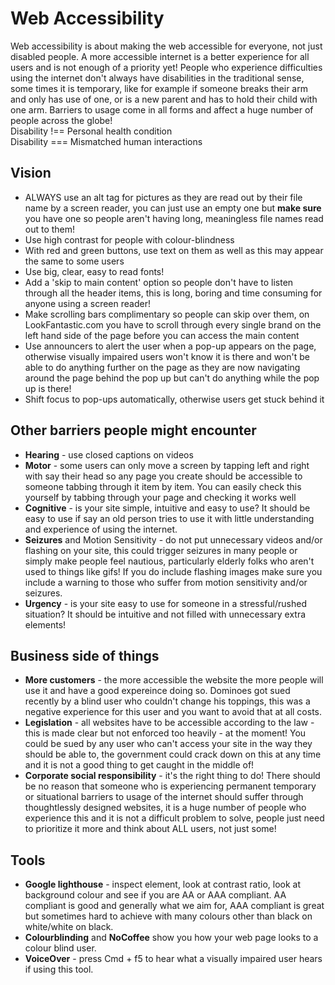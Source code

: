 # Web Accessibility

Web accessibility is about making the web accessible for everyone, not just disabled people. A more accessible internet is a better experience for all users and is not enough of a priority yet! People who experience difficulties using the internet don't always have disabilities in the traditional sense, some times it is temporary, like for example if someone breaks their arm and only has use of one, or is a new parent and has to hold their child with one arm. Barriers to usage come in all forms and affect a huge number of people across the globe!  
Disability !== Personal health condition  
Disability === Mismatched human interactions  

## Vision

* ALWAYS use an alt tag for pictures as they are read out by their file name by a screen reader, you can just use an empty one but **make sure** you have one so people aren't having long, meaningless file names read out to them!
* Use high contrast for people with colour-blindness
* With red and green buttons, use text on them as well as this may appear the same to some users
* Use big, clear, easy to read fonts!
* Add a 'skip to main content' option so people don't have to listen through all the header items, this is long, boring and time consuming for anyone using a screen reader!
* Make scrolling bars complimentary so people can skip over them, on LookFantastic.com you have to scroll through every single brand on the left hand side of the page before you can access the main content
* Use announcers to alert the user when a pop-up appears on the page, otherwise visually impaired users won't know it is there and won't be able to do anything further on the page as they are now navigating around the page behind the pop up but can't do anything while the pop up is there!
* Shift focus to pop-ups automatically, otherwise users get stuck behind it

## Other barriers people might encounter

* **Hearing** - use closed captions on videos
* **Motor** - some users can only move a screen by tapping left and right with say their head so any page you create should be accessible to someone tabbing through it item by item. You can easily check this yourself by tabbing through your page and checking it works well
* **Cognitive** - is your site simple, intuitive and easy to use? It should be easy to use if say an old person tries to use it with little understanding and experience of using the internet.
* **Seizures** and Motion Sensitivity - do not put unnecessary videos and/or flashing on your site, this could trigger seizures in many people or simply make people feel nautious, particularly elderly folks who aren't used to things like gifs! If you do include flashing images make sure you include a warning to those who suffer from motion sensitivity and/or seizures.
* **Urgency** - is your site easy to use for someone in a stressful/rushed situation? It should be intuitive and not filled with unnecessary extra elements!

## Business side of things
* **More customers** - the more accessible the website the more people will use it and have a good expereince doing so. Dominoes got sued recently by a blind user who couldn't change his toppings, this was a negative experience for this user and you want to avoid that at all costs.
* **Legislation** - all websites have to be accessible according to the law - this is made clear but not enforced too heavily - at the moment! You could be sued by any user who can't access your site in the way they should be able to, the government could crack down on this at any time and it is not a good thing to get caught in the middle of!
* **Corporate social responsibility** - it's the right thing to do! There should be no reason that someone who is experiencing permanent temporary or situational barriers to usage of the internet should suffer through thoughtlessly designed websites, it is a huge number of people who experience this and it is not a difficult problem to solve, people just need to prioritize it more and think about ALL users, not just some!

## Tools

* **Google lighthouse** - inspect element, look at contrast ratio, look at background colour and see if you are AA or AAA compliant. AA compliant is good and generally what we aim for, AAA compliant is great but sometimes hard to achieve with many colours other than black on white/white on black.
* **Colourblinding** and **NoCoffee** show you how your web page looks to a colour blind user.
* **VoiceOver** - press Cmd + f5 to hear what a visually impaired user hears if using this tool. 

